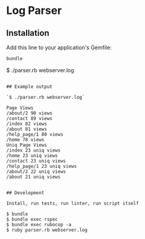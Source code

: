 # Log Parser

## Installation

Add this line to your application's Gemfile:

```ruby
bundle

```
$ ./parser.rb webserver.log

```

## Example output

`$ ./parser.rb webserver.log`

Page Views
/about/2 90 views
/contact 89 views
/index 82 views
/about 81 views
/help_page/1 80 views
/home 78 views
Uniq Page Views
/index 23 uniq views
/home 23 uniq views
/contact 23 uniq views
/help_page/1 23 uniq views
/about/2 22 uniq views
/about 21 uniq views

```

```

## Development

Install, run tests, run linter, run script itself

$ bundle
$ bundle exec rspec
$ bundle exec rubocop -a
$ ruby parser.rb webserver.log

```
